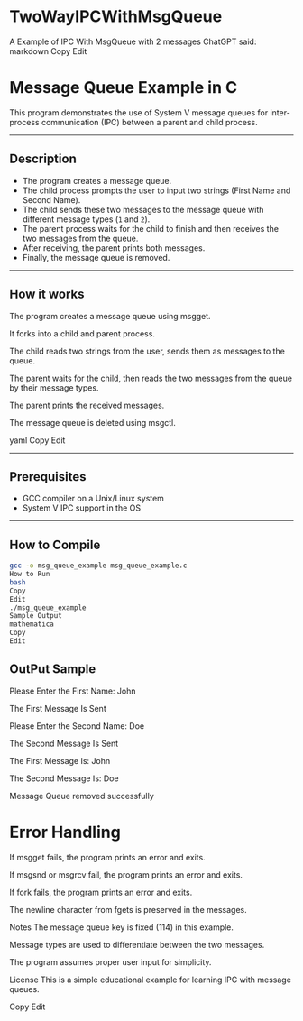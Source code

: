 # TwoWayIPCWithMsgQueue
A Example of IPC With MsgQueue with 2 messages 
ChatGPT said:
markdown
Copy
Edit
# Message Queue Example in C

This program demonstrates the use of System V message queues for inter-process communication (IPC) between a parent and child process.

---

## Description

- The program creates a message queue.
- The child process prompts the user to input two strings (First Name and Second Name).
- The child sends these two messages to the message queue with different message types (`1` and `2`).
- The parent process waits for the child to finish and then receives the two messages from the queue.
- After receiving, the parent prints both messages.
- Finally, the message queue is removed.

---

## How it works

The program creates a message queue using msgget.

It forks into a child and parent process.

The child reads two strings from the user, sends them as messages to the queue.

The parent waits for the child, then reads the two messages from the queue by their message types.

The parent prints the received messages.

The message queue is deleted using msgctl.

yaml
Copy
Edit

---

## Prerequisites

- GCC compiler on a Unix/Linux system
- System V IPC support in the OS

---

## How to Compile

```bash
gcc -o msg_queue_example msg_queue_example.c
How to Run
bash
Copy
Edit
./msg_queue_example
Sample Output
mathematica
Copy
Edit
 ```
## OutPut Sample
Please Enter the First Name: John

The First Message Is Sent

Please Enter the Second Name: Doe

The Second Message Is Sent

The First Message Is: John

The Second Message Is: Doe

Message Queue removed successfully
# Error Handling
If msgget fails, the program prints an error and exits.

If msgsnd or msgrcv fail, the program prints an error and exits.

If fork fails, the program prints an error and exits.

The newline character from fgets is preserved in the messages.

Notes
The message queue key is fixed (114) in this example.

Message types are used to differentiate between the two messages.

The program assumes proper user input for simplicity.

License
This is a simple educational example for learning IPC with message queues.

Copy
Edit
